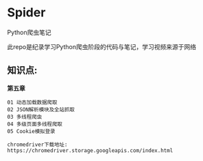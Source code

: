 # Spider
Python爬虫笔记

此repo是纪录学习Python爬虫阶段的代码与笔记，学习视频来源于网络

## 知识点:

**第五章**
```text
01 动态加载数据爬取
02 JSON解析模块及全站抓取
03 多线程爬虫
04 多级页面多线程爬取
05 Cookie模拟登录
```
```text
chromedriver下载地址:
https://chromedriver.storage.googleapis.com/index.html

```

